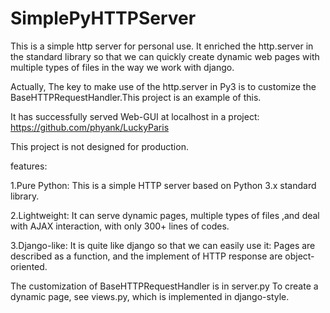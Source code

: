 # SimplePyHTTPServer

This is a simple http server for personal use. It enriched the http.server in the standard library so that we can quickly create dynamic web pages with multiple types of files in the way we work with django. 

Actually, The key to make use of the http.server in Py3 is to customize the BaseHTTPRequestHandler.This project is an example of this.

It has successfully served Web-GUI at localhost in a project: https://github.com/phyank/LuckyParis 

This project is not designed for production.

features:

1.Pure Python: This is a simple HTTP server based on Python 3.x standard library. 

2.Lightweight: It can serve dynamic pages, multiple types of files ,and deal with AJAX interaction, with only 300+ lines of codes.

3.Django-like: It is quite like django so that we can easily use it: Pages are described as a function, and the implement of HTTP response are object-oriented.

The customization of BaseHTTPRequestHandler is in server.py
To create a dynamic page, see views.py, which is implemented in django-style.
